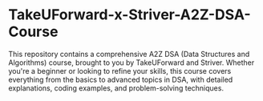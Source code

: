 # TakeUForward-x-Striver-A2Z-DSA-Course
This repository contains a comprehensive A2Z DSA (Data Structures and Algorithms) course, brought to you by TakeUForward and Striver. Whether you're a beginner or looking to refine your skills, this course covers everything from the basics to advanced topics in DSA, with detailed explanations, coding examples, and problem-solving techniques.
